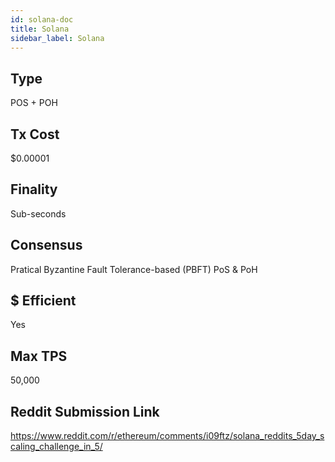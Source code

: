 ```yaml
---
id: solana-doc
title: Solana
sidebar_label: Solana
---
```


## Type

POS + POH

## Tx Cost

$0.00001

## Finality

Sub-seconds

## Consensus

Pratical Byzantine Fault Tolerance-based (PBFT) PoS & PoH

## $ Efficient

Yes

## Max TPS

50,000
## Reddit Submission Link

https://www.reddit.com/r/ethereum/comments/i09ftz/solana_reddits_5day_scaling_challenge_in_5/
